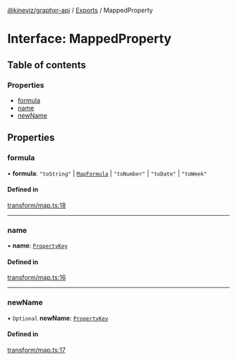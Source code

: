 [@kineviz/graphxr-api](../README.md) / [Exports](../modules.md) / MappedProperty

# Interface: MappedProperty

## Table of contents

### Properties

- [formula](MappedProperty.md#formula)
- [name](MappedProperty.md#name)
- [newName](MappedProperty.md#newname)

## Properties

### formula

• **formula**: ``"toString"`` \| [`MapFormula`](../modules.md#mapformula) \| ``"toNumber"`` \| ``"toDate"`` \| ``"toWeek"``

#### Defined in

[transform/map.ts:18](https://bitbucket.org/kineviz/graphxr-api/src/3b69512/src/transform/map.ts#lines-18)

___

### name

• **name**: [`PropertyKey`](../modules.md#propertykey)

#### Defined in

[transform/map.ts:16](https://bitbucket.org/kineviz/graphxr-api/src/3b69512/src/transform/map.ts#lines-16)

___

### newName

• `Optional` **newName**: [`PropertyKey`](../modules.md#propertykey)

#### Defined in

[transform/map.ts:17](https://bitbucket.org/kineviz/graphxr-api/src/3b69512/src/transform/map.ts#lines-17)
